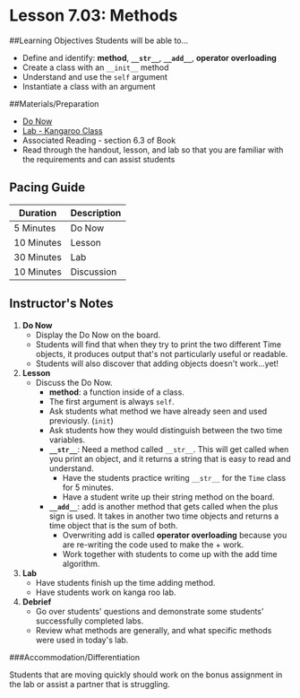 # Lesson 7.03: Methods

##Learning Objectives
Students will be able to... 
* Define and identify: **method**, **`__str__`**, **`__add__`**, **operator overloading**
* Create a class with an `__init__` method
* Understand and use the `self` argument
* Instantiate a class with an argument

##Materials/Preparation
* [Do Now]
* [Lab - Kangaroo Class]
* Associated Reading - section 6.3 of Book
* Read through the handout, lesson, and lab so that you are familiar with the requirements and can assist students

## Pacing Guide
| **Duration**   | **Description** |
| ---------- | ----------- |
| 5 Minutes  | Do Now      |
| 10 Minutes | Lesson      |
| 30 Minutes | Lab         |
| 10 Minutes | Discussion  |

## Instructor's Notes

1. **Do Now**
    * Display the Do Now on the board.
    * Students will find that when they try to print the two different Time objects, it produces output that's not particularly useful or readable.
    * Students will also discover that adding objects doesn't work...yet!
2. **Lesson**
	* Discuss the Do Now.
		* **method**: a function inside of a class. 
		* The first argument is always `self`. 
		* Ask students what method we have already seen and used previously. (`init`)
		* Ask students how they would distinguish between the two time variables.
		* **`__str__`**: Need a method called `__str__`. This will get called when you print an object, and it returns a string that is easy to read and understand.
			* Have the students practice writing `__str__` for the `Time` class for 5 minutes.
			* Have a student write up their string method on the board. 
		* **`__add__`**: add is another method that gets called when the plus sign is used. It takes in another two time objects and returns a time object that is the sum of both. 
			* Overwriting add is called **operator overloading** because you are re-writing the code used to make the + work.
			* Work together with students to come up with the add time algorithm.
3. **Lab**	
	* Have students finish up the time adding method.
	* Have students work on kanga roo lab.
4. **Debrief**
	* Go over students' questions and demonstrate some students' successfully completed labs. 
	* Review what methods are generally, and what specific methods were used in today's lab.

###Accommodation/Differentiation

Students that are moving quickly should work on the bonus assignment in the lab or assist a partner that is struggling. 

[Do Now]:do_now.md
[Lab - Kangaroo Class]:lab.md